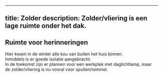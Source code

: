 
---
title: Zolder
description: Zolder/vliering is een lage ruimte onder het dak.
---


## Ruimte voor herinneringen

Hier kwam in de winter alle kou van buiten het huis binnen.\
Inmiddels is er goede isolatie aangebracht.\
In de toekomst zijn er plannen voor een werkplek met daglichtlamp, maar de zolder/vliering is nu vooral voor spullen/rommel.